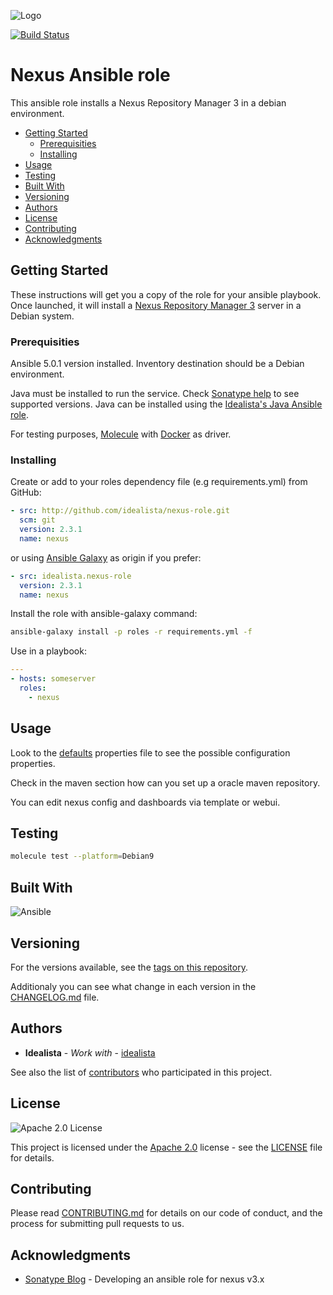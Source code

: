 ![Logo](https://raw.githubusercontent.com/idealista/nexus-role/master/logo.gif)

[![Build Status](https://travis-ci.org/idealista/nexus-role.png)](https://travis-ci.org/idealista/nexus-role)

# Nexus Ansible role

This ansible role installs a Nexus Repository Manager 3 in a debian environment.

- [Getting Started](#getting-started)
  - [Prerequisities](#prerequisities)
  - [Installing](#installing)
- [Usage](#usage)
- [Testing](#testing)
- [Built With](#built-with)
- [Versioning](#versioning)
- [Authors](#authors)
- [License](#license)
- [Contributing](#contributing)
- [Acknowledgments](#acknowledgments)

## Getting Started

These instructions will get you a copy of the role for your ansible playbook. Once launched, it will install a [Nexus Repository Manager 3](https://help.sonatype.com/repomanager3) server in a Debian system.

### Prerequisities

Ansible 5.0.1 version installed.
Inventory destination should be a Debian environment.

Java must be installed to run the service. Check [Sonatype help](https://help.sonatype.com/repomanager3/installation/java-runtime-environment) to see supported versions. Java can be installed using the [Idealista's Java Ansible role](https://github.com/idealista/java-role).

For testing purposes, [Molecule](https://molecule.readthedocs.io/) with [Docker](https://www.docker.com/) as driver.

### Installing

Create or add to your roles dependency file (e.g requirements.yml) from GitHub:

```yml
- src: http://github.com/idealista/nexus-role.git
  scm: git
  version: 2.3.1
  name: nexus
```

or using [Ansible Galaxy](https://galaxy.ansible.com/idealista/nexus-role/) as origin if you prefer:

```yml
- src: idealista.nexus-role
  version: 2.3.1
  name: nexus
```

Install the role with ansible-galaxy command:

```sh
ansible-galaxy install -p roles -r requirements.yml -f
```

Use in a playbook:

```yml
---
- hosts: someserver
  roles:
    - nexus
```

## Usage

Look to the [defaults](defaults/main.yml) properties file to see the possible configuration properties.

Check in the maven section how can you set up a oracle maven repository.

You can edit nexus config and dashboards via template or webui.

## Testing

```sh
molecule test --platform=Debian9
```

## Built With

![Ansible](https://img.shields.io/badge/ansible-5.0.1-green.svg)

## Versioning

For the versions available, see the [tags on this repository](https://github.com/idealista/nexus-role/tags).

Additionaly you can see what change in each version in the [CHANGELOG.md](CHANGELOG.md) file.

## Authors

- **Idealista** - *Work with* - [idealista](https://github.com/idealista)

See also the list of [contributors](https://github.com/idealista/nexus-role/contributors) who participated in this project.

## License

![Apache 2.0 License](https://img.shields.io/hexpm/l/plug.svg)

This project is licensed under the [Apache 2.0](https://www.apache.org/licenses/LICENSE-2.0) license - see the [LICENSE](LICENSE) file for details.

## Contributing

Please read [CONTRIBUTING.md](.github/CONTRIBUTING.md) for details on our code of conduct, and the process for submitting pull requests to us.

## Acknowledgments

- [Sonatype Blog](https://blog.sonatype.com/developing-an-ansible-role-for-nexus-repository-manager-v3.x) - Developing an ansible role for nexus v3.x
